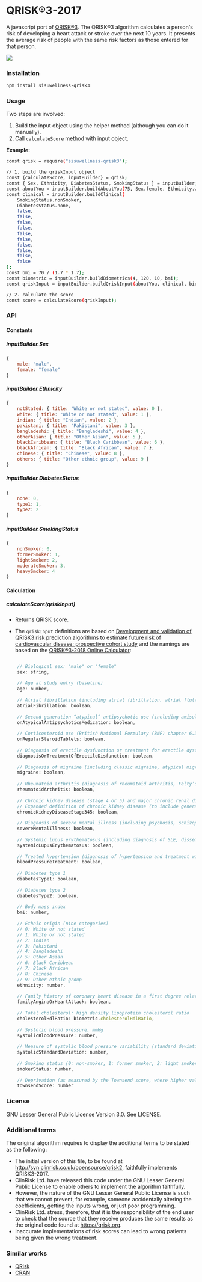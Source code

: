 # QRISK®3-2017
A javascript port of [QRISK®3](https://qrisk.org/three/index.php). The QRISK®3 algorithm calculates a person's risk of developing a heart attack or stroke over the next 10 years. It presents the average risk of people with the same risk factors as those entered for that person.

![](https://github.com/sisuhealthgroup/qrisk3/workflows/build/badge.svg)

### Installation
```bash
npm install sisuwellness-qrisk3
```

### Usage
Two steps are involved:
 1. Build the input object using the helper method (although you can do it manually).
 2. Call `calculateScore` method with input object.
 
 **Example:**

```bash
const qrisk = require("sisuwellness-qrisk3");

// 1. build the qriskInput object
const {calculateScore, inputBuilder} = qrisk;
const { Sex, Ethnicity, DiabetesStatus, SmokingStatus } = inputBuilder;
const aboutYou = inputBuilder.buildAboutYou(75, Sex.female, Ethnicity.white);
const clinical = inputBuilder.buildClinical(
    SmokingStatus.nonSmoker,
    DiabetesStatus.none,
    false,
    false,
    false,
    false,
    false,
    false,
    false,
    false,
    false,
    false
);
const bmi = 70 / (1.7 * 1.7);
const biometric = inputBuilder.buildBiometrics(4, 120, 10, bmi);
const qriskInput = inputBuilder.buildQriskInput(aboutYou, clinical, biometric);

// 2. calculate the score
const score = calculateScore(qriskInput);

```
 
### API
#### Constants

#####  inputBuilder.Sex
```js
{
    male: "male",
    female: "female"
}
```

##### inputBuilder.Ethnicity
```js
{
    notStated: { title: "White or not stated", value: 0 },
    white: { title: "White or not stated", value: 1 },
    indian: { title: "Indian", value: 2 },
    pakistani: { title: "Pakistani", value: 3 },
    bangladeshi: { title: "Bangladeshi", value: 4 },
    otherAsian: { title: "Other Asian", value: 5 },
    blackCaribbean: { title: "Black Caribbean", value: 6 },
    blackAfrican: { title: "Black African", value: 7 },
    chinese: { title: "Chinese", value: 8 },
    others: { title: "Other ethnic group", value: 9 }
}
```

##### inputBuilder.DiabetesStatus
```js
{
    none: 0,
    type1: 1,
    type2: 2
}
```

##### inputBuilder.SmokingStatus
```js
{
    nonSmoker: 0,
    formerSmoker: 1,
    lightSmoker: 2,
    moderateSmoker: 3,
    heavySmoker: 4
}
```

#### Calculation

##### calculateScore(qriskInput)
* Returns QRISK score.

* The `qriskInput` definitions are based on [Development and validation of QRISK3 risk prediction algorithms to estimate future risk of cardiovascular disease: prospective cohort study](https://www.bmj.com/content/357/bmj.j2099) and the namings are based on the [QRISK®3-2018 Online Calculator](https://qrisk.org/three/): 

```js

    // Biological sex: "male" or "female"
    sex: string,
    
    // Age at study entry (baseline)
    age: number,
    
    // Atrial fibrillation (including atrial fibrillation, atrial flutter, and paroxysmal atrial fibrillation)
    atrialFibrillation: boolean,
     
    // Second generation “atypical” antipsychotic use (including amisulpride, aripiprazole, clozapine, lurasidone, olanzapine, paliperidone, quetiapine, risperidone, sertindole, or zotepine)
    onAtypicalAntipsychoticsMedication: boolean,
    
    // Corticosteroid use (British National Formulary (BNF) chapter 6.3.2 including oral or parenteral prednisolone, betamethasone, cortisone, depo-medrone, dexamethasone, deflazacort, efcortesol, hydrocortisone, methylprednisolone, or triamcinolone)
    onRegularSteroidTablets: boolean,
    
    // Diagnosis of erectile dysfunction or treatment for erectile dysfunction (BNF chapter 7.4.5 including alprostadil, phosphodiesterase type 5 inhibitors, papaverine, or phentolamine)
    diagnosisOrTreatmentOfErectileDisfunction: boolean,
    
    // Diagnosis of migraine (including classic migraine, atypical migraine, abdominal migraine, cluster headaches, basilar migraine, hemiplegic migraine, and migraine with or without aura)
    migraine: boolean,
    
    // Rheumatoid arthritis (diagnosis of rheumatoid arthritis, Felty’s syndrome, Caplan’s syndrome, adult onset Still’s disease, or inflammatory polyarthropathy not otherwise specified)
    rheumatoidArthritis: boolean,
    
    // Chronic kidney disease (stage 4 or 5) and major chronic renal disease (including nephrotic syndrome, chronic glomerulonephritis, chronic pyelonephritis, renal dialysis, and renal transplant)
    // Expanded definition of chronic kidney disease (to include general practitioner recorded diagnosis of chronic kidney disease stage 3 in addition to stages 4 and 5 as well as major chronic renal disease)
    chronicKidneyDiseaseStage345: boolean,
    
    // Diagnosis of severe mental illness (including psychosis, schizophrenia, or bipolar affective disease)
    severeMentalIllness: boolean,
    
    // Systemic lupus erythematosus (including diagnosis of SLE, disseminated lupus erythematosus, or Libman-Sacks disease)
    systemicLupusErythematosus: boolean,
    
    // Treated hypertension (diagnosis of hypertension and treatment with at least one antihypertensive drug)
    bloodPressureTreatment: boolean,
    
    // Diabetes type 1
    diabetesType1: boolean,
    
    // Diabetes type 2 
    diabetesType2: boolean,
    
    // Body mass index
    bmi: number,
    
    // Ethnic origin (nine categories)
    // 0: White or not stated
    // 1: White or not stated
    // 2: Indian
    // 3: Pakistani
    // 4: Bangladeshi
    // 5: Other Asian
    // 6: Black Caribbean
    // 7: Black African
    // 8: Chinese
    // 9: Other ethnic group
    ethnicity: number,
    
    // Family history of coronary heart disease in a first degree relative aged less than 60 years
    familyAnginaOrHeartAttack: boolean,
    
    // Total cholesterol: high density lipoprotein cholesterol ratio
    cholesterolHdlRatio: biometric.cholesterolHdlRatio,
    
    // Systolic blood pressure, mmHg
    systolicBloodPressure: number,
    
    // Measure of systolic blood pressure variability (standard deviation of repeated measures)
    systolicStandardDeviation: number,
    
    // Smoking status (0: non-smoker, 1: former smoker, 2: light smoker (1-9/day), 3: moderate smoker (10-19/day), or 4: heavy smoker (≥20/day))
    smokerStatus: number,
        
    // Deprivation (as measured by the Townsend score, where higher values indicate higher levels of material deprivation)
    townsendScore: number

```


### License
GNU Lesser General Public License Version 3.0. See LICENSE.


### Additional terms
The original algorithm requires to display the additional terms to be stated as the following:


   * The initial version of this file, to be found at http://svn.clinrisk.co.uk/opensource/qrisk2, faithfully implements QRISK3-2017.
   * ClinRisk Ltd. have released this code under the GNU Lesser General Public License to enable others to implement the algorithm faithfully.
   * However, the nature of the GNU Lesser General Public License is such that we cannot prevent, for example, someone accidentally
   altering the coefficients, getting the inputs wrong, or just poor programming.
   * ClinRisk Ltd. stress, therefore, that it is the responsibility of the end user to check that the source that they receive produces the same
   results as the original code found at https://qrisk.org.
   * Inaccurate implementations of risk scores can lead to wrong patients being given the wrong treatment.


### Similar works
* [QRisk](https://www.npmjs.com/package/qrisk3-2017)
* [CRAN](https://cran.r-project.org/web/packages/QRISK3/)
